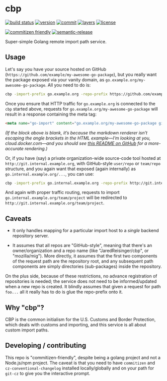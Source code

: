 # cbp

[![build status](https://img.shields.io/drone/build/JaredReisinger/cbp?logo=drone)](https://cloud.drone.io/JaredReisinger/cbp)
[![version](https://images.microbadger.com/badges/version/jaredreisinger/cbp.svg)](https://microbadger.com/images/jaredreisinger/cbp)
[![commit](https://images.microbadger.com/badges/commit/jaredreisinger/cbp.svg)](https://microbadger.com/images/jaredreisinger/cbp)
[![layers](https://images.microbadger.com/badges/image/jaredreisinger/cbp.svg)](https://microbadger.com/images/jaredreisinger/cbp)
[![license](https://images.microbadger.com/badges/license/jaredreisinger/cbp.svg)](https://microbadger.com/images/jaredreisinger/cbp)

[![commitizen friendly](https://img.shields.io/badge/commitizen-friendly-brightgreen)](http://commitizen.github.io/cz-cli/)
[![semantic-release](https://img.shields.io/badge/%20%20%F0%9F%93%A6%F0%9F%9A%80-semantic--release-e10079)](https://github.com/semantic-release/semantic-release)

Super-simple Golang remote import path service.

## Usage

Let's say you have your source hosted on GitHub (`https://github.com/example/my-awesome-go-package`), but you really want the package exposed via your vanity domain, as `go.example.org/my-awesome-go-package`.  All you need to do is:

```sh
cbp -import-prefix go.example.org -repo-prefix https://github.com/example
```

Once you ensure that HTTP traffic for `go.example.org` is connected to the `cbp` started above, requests for `go.example.org/my-awesome-go-package` will result in a response containing the meta tag:

```html
<meta name="go-import" content="go.example.org/my-awesome-go-package git https://github.com/example/my-awesome-go-package">
```

_(If the block above is blank, it’s because the markdown renderer isn’t escaping the angle brackets in the HTML example—I’m looking at you, cloud.docker.com—and you should see [this README on GitHub](https://github.com/JaredReisinger/cbp/#readme) for a more-accurate rendering.)_

Or, if you have (say) a private organization-wide source-code tool hosted at `http://git.internal.example.org`, with GitHub-style `user/repo` or `team/repo` structure, and you again want that exposed (again internally) as `go.internal.example.org/...`, you can use:

```sh
cbp -import-prefix go.internal.example.org -repo-prefix http://git.internal.example.org
```

And again with proper traffic routing, requests to import `go.internal.example.org/team/project` will be redirected to `http://git.internal.example.org/team/project`.

## Caveats

* It only handles mapping for a particular import host to a *single* backend repository server.

* It assumes that all repos are "GitHub-style", meaning that there's an owner/organization and a repo name (like "JaredReisinger/cbp", or "mozilla/mig").  More directly, it assumes that the first two components of the request path are the repository root, and any subsequent path components are simply directories (sub-packages) inside the repository.

On the plus side, because of these restrictions, no advance registration of repositories is needed; the service does not need to be informed/updated when a new repo is created.  It blindly assumes that given a request for path `foo...` all it really has to do is glue the repo-prefix onto it.

## Why "cbp"?

CBP is the common initialism for the U.S. Customs and Border Protection, which deals with customs and importing, and this service is all about custom import paths.

## Developing / contributing

This repo is "commitizen-friendly", despite being a golang project and not a Node.js/npm project.  The caveat is that you need to have `commitizen` and `cz-conventional-changelog` installed locally/globally and on your path for `git-cz` to give you the interactive prompt.